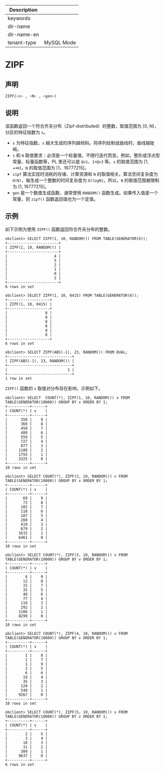 | Description   |                 |
|---------------|-----------------|
| keywords      |                 |
| dir-name      |                 |
| dir-name-en   |                 |
| tenant-type   | MySQL Mode      |

# ZIPF

## 声明

```sql
ZIPF(<s> , <N> , <gen>)
```

## 说明

该函数返回一个符合齐夫分布（Zipf-distributed）的整数，取值范围为 [0, N)，分区的特征指数为 `s`。

* `s` 为特征指数，`s` 越大生成的序列越倾斜。将序列绘制成曲线时，曲线越陡峭。
* `s` 和 `N` 取值要求：必须是一个标量值，不随行迭代而变。例如，整形或浮点型常量、标量函数等，PL 里还可以是 `@v1`、`1+@v3` 等。`s` 的取值范围为 [1, +∞)，`N` 的取值范围为 [1，16777215]。
* `zipf` 算法实现时消耗的存储、计算资源和 `N` 的取值相关。算法空间复杂度为 `O(N)`，每生成一个整数的时间复杂度为 `O(logN)`。所以，`N` 的取值范围被限制为 [1, 16777215]。
* `gen` 是一个数值生成函数，通常使用 `RANDOM()` 函数生成。如果传入值是一个常量，则 `zipf()` 函数返回值也为一个定值。

## 示例

如下示例为使用 `ZIPF()` 函数返回符合齐夫分布的整数。

```shell
obclient> SELECT ZIPF(1, 10, RANDOM()) FROM TABLE(GENERATOR(6));
+-----------------------+
| ZIPF(1, 10, RANDOM()) |
+-----------------------+
|                     4 |
|                     5 |
|                     2 |
|                     1 |
|                     0 |
|                     2 |
+-----------------------+
6 rows in set

obclient> SELECT ZIPF(1, 10, 0415) FROM TABLE(GENERATOR(6));
+-------------------+
| ZIPF(1, 10, 0415) |
+-------------------+
|                 8 |
|                 8 |
|                 8 |
|                 8 |
|                 8 |
|                 8 |
+-------------------+
6 rows in set

obclient> SELECT ZIPF(ABS(-1), 23, RANDOM()) FROM DUAL;
+-----------------------------+
| ZIPF(ABS(-1), 23, RANDOM()) |
+-----------------------------+
|                           1 |
+-----------------------------+
1 row in set
```

`ZIPF()` 函数的 `s` 取值对分布存在影响，示例如下。

```shell
obclient> SELECT  COUNT(*), ZIPF(1, 10, RANDOM()) v FROM TABLE(GENERATOR(10000)) GROUP BY v ORDER BY 1;
+----------+------+
| COUNT(*) | v    |
+----------+------+
|      350 |    9 |
|      369 |    8 |
|      450 |    7 |
|      488 |    6 |
|      559 |    5 |
|      727 |    4 |
|      877 |    3 |
|     1100 |    2 |
|     1755 |    1 |
|     3325 |    0 |
+----------+------+
10 rows in set

obclient> SELECT COUNT(*), ZIPF(2, 10, RANDOM()) v FROM TABLE(GENERATOR(10000)) GROUP BY v ORDER BY 1;
+----------+------+
| COUNT(*) | v    |
+----------+------+
|       69 |    9 |
|       73 |    8 |
|      102 |    7 |
|      118 |    6 |
|      187 |    5 |
|      260 |    4 |
|      419 |    3 |
|      679 |    2 |
|     1632 |    1 |
|     6461 |    0 |
+----------+------+
10 rows in set

obclient> SELECT COUNT(*), ZIPF(3, 10, RANDOM()) v FROM TABLE(GENERATOR(10000)) GROUP BY v ORDER BY 1;
+----------+------+
| COUNT(*) | v    |
+----------+------+
|        6 |    9 |
|       12 |    8 |
|       15 |    7 |
|       35 |    5 |
|       40 |    6 |
|       77 |    4 |
|      118 |    3 |
|      292 |    2 |
|     1106 |    1 |
|     8299 |    0 |
+----------+------+
10 rows in set

obclient> SELECT COUNT(*), ZIPF(4, 10, RANDOM()) v FROM TABLE(GENERATOR(10000)) GROUP BY v ORDER BY 1;
+----------+------+
| COUNT(*) | v    |
+----------+------+
|        1 |    8 |
|        1 |    7 |
|        1 |    9 |
|        2 |    5 |
|        6 |    6 |
|       19 |    4 |
|       35 |    3 |
|      120 |    2 |
|      548 |    1 |
|     9267 |    0 |
+----------+------+
10 rows in set

obclient> SELECT COUNT(*), ZIPF(5, 10, RANDOM()) v FROM TABLE(GENERATOR(10000)) GROUP BY v ORDER BY 1;
+----------+------+
| COUNT(*) | v    |
+----------+------+
|        2 |    5 |
|        3 |    4 |
|       18 |    3 |
|       31 |    2 |
|      309 |    1 |
|     9637 |    0 |
+----------+------+
6 rows in set
```
